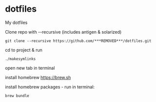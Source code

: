 # dotfiles
My dotfiles

Clone repo with --recursive (includes antigen & solarized)
```
git clone --recursive https://github.com/***REMOVED***/dotfiles.git
```
cd to project & run 
```
./makesymlinks
```
open new tab in terminal

install homebrew https://brew.sh

install homebrew packages - run in terminal:
```
brew bundle
```
